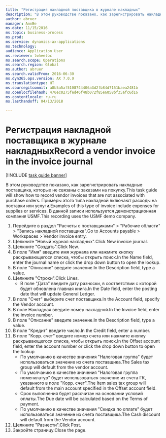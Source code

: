 ```yaml
--- 
title: "Регистрация накладной поставщика в журнале накладных"
description: "В этом руководстве показано, как зарегистрировать накладные поставщика, которые не связаны с заказами на покупку."
author: abruer
manager: AnnBe
ms.date: 11/15/2016
ms.topic: business-process
ms.prod: 
ms.service: dynamics-ax-applications
ms.technology: 
audience: Application User
ms.reviewer: twheeloc
ms.search.scope: Operations
ms.search.region: Global
ms.author: abruer
ms.search.validFrom: 2016-06-30
ms.dyn365.ops.version: AX 7.0.0
ms.translationtype: HT
ms.sourcegitcommit: a8b5a5af5108744406a3d2fb84d7151baea2481b
ms.openlocfilehash: 470ec0275fed46f48b072f85e6058bf35afc6d16
ms.contentlocale: ru-ru
ms.lasthandoff: 04/13/2018

---
```

# <a name="record-a-vendor-invoice-in-the-invoice-journal"></a><span data-ttu-id="c47d3-103">Регистрация накладной поставщика в журнале накладных</span><span class="sxs-lookup"><span data-stu-id="c47d3-103">Record a vendor invoice in the invoice journal</span></span>

[!INCLUDE [task guide banner](../../includes/task-guide-banner.md)]

<span data-ttu-id="c47d3-104">В этом руководстве показано, как зарегистрировать накладные поставщика, которые не связаны с заказами на покупку.</span><span class="sxs-lookup"><span data-stu-id="c47d3-104">This task guide will show how to record vendor invoices that are not associated with purchase orders.</span></span> <span data-ttu-id="c47d3-105">Примеры этого типа накладной включают расходы на поставки или услуги.</span><span class="sxs-lookup"><span data-stu-id="c47d3-105">Examples of this type of invoice include expenses for supplies or services.</span></span>  <span data-ttu-id="c47d3-106">В данной записи используется демонстрационная компания USMF.</span><span class="sxs-lookup"><span data-stu-id="c47d3-106">This recording uses the USMF demo company.</span></span>

1. <span data-ttu-id="c47d3-107">Перейдите в раздел "Расчеты с поставщиками" > "Рабочие области" > "Запись накладной поставщика".</span><span class="sxs-lookup"><span data-stu-id="c47d3-107">Go to Accounts payable > Workspaces > Vendor invoice entry.</span></span>
2. <span data-ttu-id="c47d3-108">Щелкните "Новый журнал накладных".</span><span class="sxs-lookup"><span data-stu-id="c47d3-108">Click New invoice journal.</span></span>
3. <span data-ttu-id="c47d3-109">Щелкните "Создать".</span><span class="sxs-lookup"><span data-stu-id="c47d3-109">Click New.</span></span>
4. <span data-ttu-id="c47d3-110">В поле "Имя" введите имя журнала или нажмите кнопку раскрывающегося списка, чтобы открыть поиск.</span><span class="sxs-lookup"><span data-stu-id="c47d3-110">In the Name field, enter the journal name or click the drop down button to open the lookup.</span></span>
5. <span data-ttu-id="c47d3-111">В поле "Описание" введите значение.</span><span class="sxs-lookup"><span data-stu-id="c47d3-111">In the Description field, type a value.</span></span>
6. <span data-ttu-id="c47d3-112">Щелкните "Строки".</span><span class="sxs-lookup"><span data-stu-id="c47d3-112">Click Lines.</span></span>
    * <span data-ttu-id="c47d3-113">В поле "Дата" введите дату разноски, в соответствии с которой будет обновлена главная книга.</span><span class="sxs-lookup"><span data-stu-id="c47d3-113">In the Date field, enter the posting date that will update General Ledger.</span></span>  
7. <span data-ttu-id="c47d3-114">В поле "Счет" выберите счет поставщика.</span><span class="sxs-lookup"><span data-stu-id="c47d3-114">In the Account field, specify the Vendor account.</span></span>
8. <span data-ttu-id="c47d3-115">В поле Накладная введите номер накладной.</span><span class="sxs-lookup"><span data-stu-id="c47d3-115">In the Invoice field, enter the invoice number.</span></span>
9. <span data-ttu-id="c47d3-116">В поле "Описание" введите значение.</span><span class="sxs-lookup"><span data-stu-id="c47d3-116">In the Description field, type a value.</span></span>
10. <span data-ttu-id="c47d3-117">В поле "Кредит" введите число.</span><span class="sxs-lookup"><span data-stu-id="c47d3-117">In the Credit field, enter a number.</span></span>
11. <span data-ttu-id="c47d3-118">В поле "Корр. счет" введите номер счета или нажмите кнопку раскрывающегося списка, чтобы открыть поиск.</span><span class="sxs-lookup"><span data-stu-id="c47d3-118">In the Offset account field, enter the account number or click the drop down button to open the lookup</span></span>
    * <span data-ttu-id="c47d3-119">По умолчанию в качестве значения "Налоговая группа" будет использоваться значение из счета поставщика.</span><span class="sxs-lookup"><span data-stu-id="c47d3-119">The Sales tax group will default from the vendor account.</span></span>  
    * <span data-ttu-id="c47d3-120">По умолчанию в качестве значения "Налоговая группа номенклатур" будет использоваться значение из счета ГК, указанного в поле "Корр. счет".</span><span class="sxs-lookup"><span data-stu-id="c47d3-120">The Item sales tax group will default from the main account specified in the Offset account field.</span></span>  
    * <span data-ttu-id="c47d3-121">Срок выполнения будет рассчитан на основании условий оплаты.</span><span class="sxs-lookup"><span data-stu-id="c47d3-121">The Due date will be calculated based on the Terms of payment.</span></span>  
    * <span data-ttu-id="c47d3-122">По умолчанию в качестве значения "Скидка по оплате" будет использоваться значение из счета поставщика.</span><span class="sxs-lookup"><span data-stu-id="c47d3-122">The Cash discount will default from the Vendor account.</span></span>  
12. <span data-ttu-id="c47d3-123">Щелкните "Разнести".</span><span class="sxs-lookup"><span data-stu-id="c47d3-123">Click Post.</span></span>
13. <span data-ttu-id="c47d3-124">Закройте страницу.</span><span class="sxs-lookup"><span data-stu-id="c47d3-124">Close the page.</span></span>


